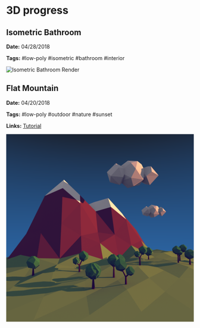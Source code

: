 # 3D progress

## Isometric Bathroom

**Date:** 04/28/2018

**Tags:** #low-poly #isometric #bathroom #interior

![Isometric Bathroom Render](https://raw.githubusercontent.com/pmdartus/3d-scratchpad/master/02-isometric-bathroom/render/final.png)

## Flat Mountain

**Date:** 04/20/2018

**Tags:** #low-poly #outdoor #nature #sunset

**Links:** [Tutorial](https://cgi.tutsplus.com/tutorials/secrets-to-creating-low-poly-illustrations-in-blender--cg-31770)

![Flat Mountain Render](https://raw.githubusercontent.com/pmdartus/3d-scratchpad/master/01-flat-mountain/render/final.png)